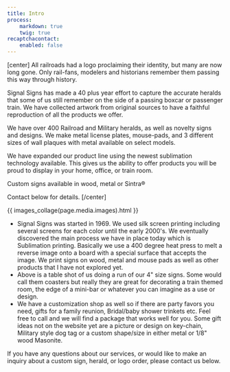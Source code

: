 ```yaml
---
title: Intro
process:
    markdown: true
    twig: true
recaptchacontact:
    enabled: false
---
```


[center]
All railroads had a logo proclaiming their identity, but many are now long gone. Only rail-fans, modelers and historians remember them passing this way through history.
 
Signal Signs has made a 40 plus year effort to capture the accurate heralds that some of us still remember on the side of a passing boxcar or passenger train. We have collected artwork from original sources to have a faithful reproduction of all the products we offer.
 
We have over 400 Railroad and Military heralds, as well as novelty signs and designs. We make metal license plates, mouse-pads, and 3 different sizes of wall plaques with metal available on select models.
 
We have expanded our product line using the newest sublimation technology available. This gives us the ability to offer products you will be proud to display in your home, office, or train room.
 
Custom signs available in wood, metal or Sintra®

Contact below for details.
[/center]

{{ images_collage(page.media.images).html }}
 
* Signal Signs was started in 1969. We used silk screen printing including several screens for each color until the early 2000's. We eventually discovered the main process we have in place today which is Sublimation printing. Basically we use a 400 degree heat press to melt a reverse image onto a board with a special surface that accepts the image. We print signs on wood, metal and mouse pads as well as other products that I have not explored yet.
* Above is a table shot of us doing a run of our 4" size signs. Some would call them coasters but really they are great for decorating a train themed room, the edge of a mini-bar or whatever you can imagine as a use or design.
* We have a customization shop as well so if there are party favors you need, gifts for a family reunion, Bridal/baby shower trinkets etc. Feel free to call and we will find a package that works well for you. Some gift ideas not on the website yet are a picture or design on key-chain, Military style dog tag or a custom shape/size in either metal or 1/8" wood Masonite.
 
 
If you have any questions about our services, or would like to make an inquiry about a custom sign, herald, or logo order, please contact us below.
